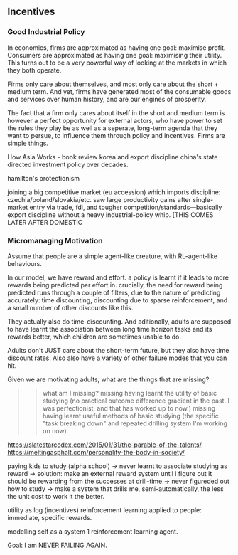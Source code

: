 ## Incentives

### Good Industrial Policy

In economics, firms are approximated as having one goal: maximise profit. Consumers are approximated as having one goal: maximising their utility. This turns out to be a very powerful way of looking at the markets in which they both operate.

Firms only care about themselves, and most only care about the short + medium term. And yet, firms have generated most of the consumable goods and services over human history, and are our engines of prosperity.

The fact that a firm only cares about itself in the short and medium term is however a perfect opportunity for external actors, who have power to set the rules they play be as well as a seperate, long-term agenda that they want to persue, to influence them through policy and incentives. Firms are simple things.


How Asia Works - book review
korea and export discipline
china's state directed investment policy over decades.


hamilton's protectionism

joining a big competitive market (eu accession) which imports discipline: czechia/poland/slovakia/etc. saw large productivity gains after single-market entry via trade, fdi, and tougher competition/standards—basically export discipline without a heavy industrial-policy whip. [THIS COMES LATER AFTER DOMESTIC



### Micromanaging Motivation

Assume that people are a simple agent-like creature, with RL-agent-like behaviours.

In our model, we have reward and effort. a policy is learnt if it leads to more rewards being predicted per effort in. crucially, the need for reward being predicted runs through a couple of filters, due to the nature of predicting accurately: time discounting, discounting due to sparse reinforcement, and a small number of other discounts like this.

They actually also do time-discounting. And aditionally, adults are supposed to have learnt the association between long time horizon tasks and its rewards better, which children are sometimes unable to do.

Adults don't JUST care about the short-term future, but they also have time discount rates. Also also have a variety of other failure modes that you can hit.



Given we are motivating adults, what are the things that are missing?

>> what am I missing?
>> missing having learnt the utility of basic studying (no practical outcome difference gradient in the past. I was perfectionist, and that has worked up to now.)
>> missing having learnt useful methods of basic studying (the specific "task breaking down" and repeated drilling system I'm working on now)

https://slatestarcodex.com/2015/01/31/the-parable-of-the-talents/
https://meltingasphalt.com/personality-the-body-in-society/


paying kids to study (alpha school)
-> never learnt to associate studying as reward -> solution: make an external reward system until i figure out it should be rewarding from the successes at drill-time
-> never figureded out how to study -> make a system that drills me, semi-automatically, the less the unit cost to work it the better.



utility as log (incentives)
reinforcement learning applied to people:
immediate, specific rewards.

modelling self as a system 1 reinforcement learning agent.

Goal: I am NEVER FAILING AGAIN.
